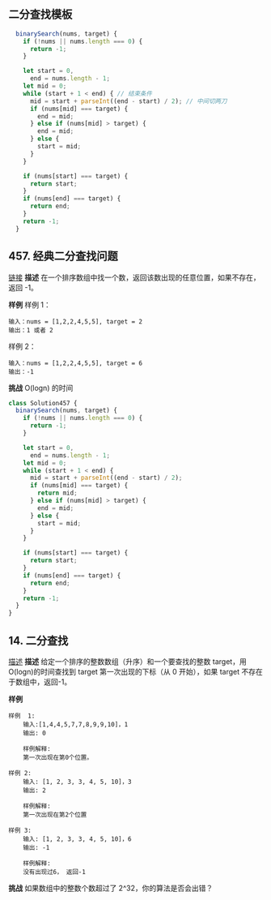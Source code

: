 ## 二分查找模板

```javascript
  binarySearch(nums, target) {
    if (!nums || nums.length === 0) {
      return -1;
    }

    let start = 0,
      end = nums.length - 1;
    let mid = 0;
    while (start + 1 < end) { // 结束条件
      mid = start + parseInt((end - start) / 2); // 中间切两刀
      if (nums[mid] === target) {
        end = mid;
      } else if (nums[mid] > target) {
        end = mid;
      } else {
        start = mid;
      }
    }

    if (nums[start] === target) {
      return start;
    }
    if (nums[end] === target) {
      return end;
    }
    return -1;
  }
```

## 457. 经典二分查找问题

[链接](http://www.lintcode.com/problem/classical-binary-search/)
**描述**
在一个排序数组中找一个数，返回该数出现的任意位置，如果不存在，返回 -1。

**样例**
样例 1：

```
输入：nums = [1,2,2,4,5,5], target = 2
输出：1 或者 2
```

样例 2：

```
输入：nums = [1,2,2,4,5,5], target = 6
输出：-1
```

**挑战**
O(logn) 的时间

```javascript
class Solution457 {
  binarySearch(nums, target) {
    if (!nums || nums.length === 0) {
      return -1;
    }

    let start = 0,
      end = nums.length - 1;
    let mid = 0;
    while (start + 1 < end) {
      mid = start + parseInt((end - start) / 2);
      if (nums[mid] === target) {
        return mid;
      } else if (nums[mid] > target) {
        end = mid;
      } else {
        start = mid;
      }
    }

    if (nums[start] === target) {
      return start;
    }
    if (nums[end] === target) {
      return end;
    }
    return -1;
  }
}
```

## 14. 二分查找

[描述](https://www.lintcode.com/problem/first-position-of-target/)
**描述**
给定一个排序的整数数组（升序）和一个要查找的整数 target，用 O(logn)的时间查找到 target 第一次出现的下标（从 0 开始），如果 target 不存在于数组中，返回-1。

**样例**

```
样例  1:
	输入:[1,4,4,5,7,7,8,9,9,10]，1
	输出: 0

	样例解释:
	第一次出现在第0个位置。

样例 2:
	输入: [1, 2, 3, 3, 4, 5, 10]，3
	输出: 2

	样例解释:
	第一次出现在第2个位置

样例 3:
	输入: [1, 2, 3, 3, 4, 5, 10]，6
	输出: -1

	样例解释:
	没有出现过6， 返回-1
```

**挑战**
如果数组中的整数个数超过了 2^32，你的算法是否会出错？
